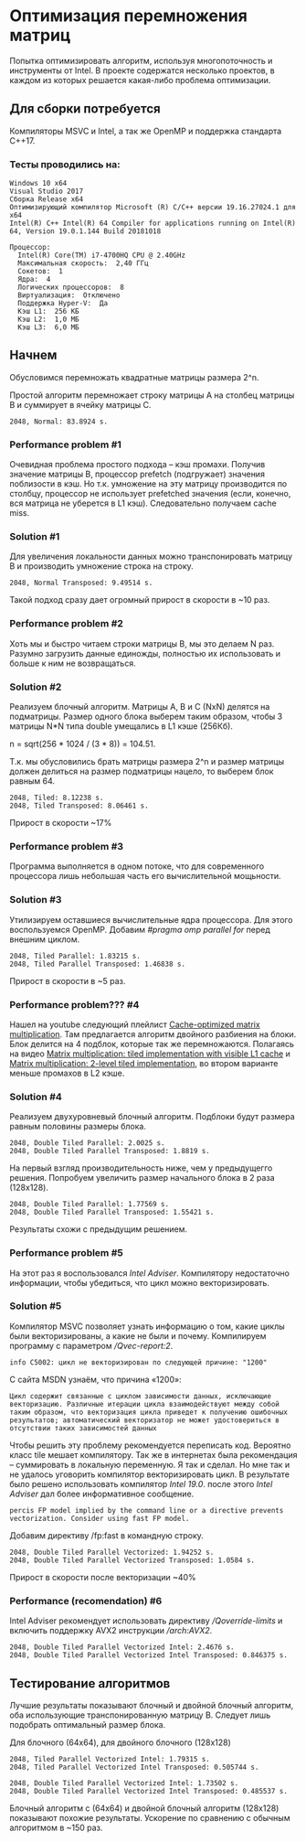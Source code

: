 # Оптимизация перемножения матриц

Попытка оптимизировать алгоритм, используя многопоточность и инструменты от Intel. В проекте содержатся несколько проектов, в каждом из которых решается какая-либо проблема оптимизации.

## Для сборки потребуется

Компиляторы MSVC и Intel, а так же OpenMP и поддержка стандарта C++17. 

### Тесты проводились на:
```
Windows 10 x64
Visual Studio 2017
Сборка Release x64
Оптимизирующий компилятор Microsoft (R) C/C++ версии 19.16.27024.1 для x64
Intel(R) C++ Intel(R) 64 Compiler for applications running on Intel(R) 64, Version 19.0.1.144 Build 20181018

Процессор:
  Intel(R) Core(TM) i7-4700HQ CPU @ 2.40GHz
  Максимальная скорость:  2,40 ГГц
  Сокетов:  1
  Ядра:  4
  Логических процессоров:  8
  Виртуализация:  Отключено
  Поддержка Hyper-V:  Да
  Кэш L1:  256 КБ
  Кэш L2:  1,0 МБ
  Кэш L3:  6,0 МБ
```
## Начнем

Обусловимся перемножать квадратные матрицы размера 2^n.

Простой алгоритм перемножает строку матрицы A на столбец матрицы B и суммирует в ячейку матрицы C. 

```
2048, Normal: 83.8924 s.
```

### Performance problem #1

Очевидная проблема простого подхода – кэш промахи. Получив значение матрицы B, процессор prefetch (подгружает) значения поблизости в кэш. Но т.к. умножение на эту матрицу производится по столбцу, процессор не использует prefetched значения (если, конечно, вся матрица не уберется в L1 кэш). Следовательно получаем cache miss.

### Solution #1

Для увеличения локальности данных можно транспонировать матрицу B и производить умножение строка на строку. 

```
2048, Normal Transposed: 9.49514 s.
```
Такой подход сразу дает огромный прирост в скорости в ~10 раз.

### Performance problem #2

Хоть мы и быстро читаем строки матрицы B, мы это делаем N раз. Разумно загрузить данные единожды, полностью их использовать и больше к ним не возвращаться.

### Solution #2

Реализуем блочный алгоритм. Матрицы A, B и C (NxN) делятся на подматрицы. Размер одного блока выберем таким образом, чтобы 3 матрицы N*N типа double умещались в L1 кэше (256Кб). 

n = sqrt(256 * 1024 / (3 * 8)) = 104.51. 

Т.к. мы обусловились брать матрицы размера 2^n и размер матрицы должен делиться на размер подматрицы нацело, то выберем блок равным 64. 

```
2048, Tiled: 8.12238 s.
2048, Tiled Transposed: 8.06461 s.
```
Прирост в скорости ~17%

### Performance problem #3

Программа выполняется в одном потоке, что для современного процессора лишь небольшая часть его вычислительной мощьности.

### Solution #3

Утилизируем оставшиеся вычислительные ядра процессора. Для этого воспользуемся OpenMP. Добавим *#pragma omp parallel for* перед внешним циклом.

```
2048, Tiled Parallel: 1.83215 s.
2048, Tiled Parallel Transposed: 1.46838 s.
```
Прирост в скорости в ~5 раз.

### Performance problem??? #4 

Нашел на youtube следующий плейлист [Cache-optimized matrix multiplication](https://www.youtube.com/watch?v=QYpH-847z0E&list=PLB_aWiiTt1af-dICxt6E7pNJWrfcqHE2g). Там предлагается алгоритм двойного разбиения на блоки. Блок делится на 4 подблок, которые так же перемножаются. Полагаясь на видео [Matrix multiplication: tiled implementation with visible L1 cache](https://www.youtube.com/watch?v=aU1zsFk36l0&index=4&list=PLB_aWiiTt1af-dICxt6E7pNJWrfcqHE2g) и [Matrix multiplication: 2-level tiled implementation](https://www.youtube.com/watch?v=3XfHL6nlB08&index=5&list=PLB_aWiiTt1af-dICxt6E7pNJWrfcqHE2g), во втором варианте меньше промахов в L2 кэше. 

### Solution #4

Реализуем двухуровневый блочный алгоритм. Подблоки будут размера равным половины размеры блока.

```
2048, Double Tiled Parallel: 2.0025 s.
2048, Double Tiled Parallel Transposed: 1.8819 s.
```

На первый взгляд производительность ниже, чем у предыдущегго решения. Попробуем увеличить размер начального блока в 2 раза (128x128).

```
2048, Double Tiled Parallel: 1.77569 s.
2048, Double Tiled Parallel Transposed: 1.55421 s.
```
Результаты схожи с предыдущим решением.

### Performance problem #5

На этот раз я воспользовался *Intel Adviser*. Компилятору недостаточно информации, чтобы убедиться, что цикл можно векторизировать. 

### Solution #5

Компилятор MSVC позволяет узнать информацию о том, какие циклы были векторизированы, а какие не были и почему. Компилируем программу с параметром */Qvec-report:2*.

```
info C5002: цикл не векторизирован по следующей причине: "1200"
```

C сайта MSDN узнаём, что причина «1200»:
```
Цикл содержит связанные с циклом зависимости данных, исключающие векторизацию. Различные итерации цикла взаимодействуют между собой таким образом, что векторизация цикла приведет к получению ошибочных результатов; автоматический векторизатор не может удостовериться в отсутствии таких зависимостей данных
```

Чтобы решить эту проблему рекомендуется переписать код. Вероятно класс tile мешает компилятору. Так же в интернетах была рекомендация – суммировать в локальную переменную. Я так и сделал. Но мне так и не удалось уговорить компилятор векторизировать цикл. В результате было решено использовать компилятор *Intel 19.0*. после этого *Intel Adviser* дал более информативное сообщение.

```
percis FP model implied by the command line or a directive prevents vectorization. Consider using fast FP model. 
```

Добавим директиву /fp:fast в командную строку. 

```
2048, Double Tiled Parallel Vectorized: 1.94252 s.
2048, Double Tiled Parallel Vectorized Transposed: 1.0584 s.
```
Прирост в скорости после векторизации ~40%

### Performance (recomendation) #6

Intel Adviser рекомендует использовать директиву */Qoverride-limits* и включить поддержку AVX2 инструкции */arch:AVX2*.

```
2048, Double Tiled Parallel Vectorized Intel: 2.4676 s.
2048, Double Tiled Parallel Vectorized Intel Transposed: 0.846375 s.
```
 
 ## Тестирование алгоритмов
 
 Лучшие результаты показывают блочный и двойной блочный алгоритм, оба использующие транспонированную матрицу B. Следует лишь подобрать оптимальный размер блока. 
 
 Для блочного (64x64), для двойного блочного (128x128)
 ``` 
2048, Tiled Parallel Vectorized Intel: 1.79315 s.
2048, Tiled Parallel Vectorized Intel Transposed: 0.505744 s.

2048, Double Tiled Parallel Vectorized Intel: 1.73502 s.
2048, Double Tiled Parallel Vectorized Intel Transposed: 0.485537 s.
```
Блочный алгоритм с (64x64) и двойной блочный алгоритм (128x128) показывают похожие результаты. Ускорение по сравнению с обычным алгоритмом в ~150 раз.